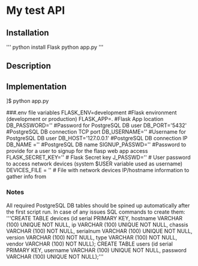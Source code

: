 # My test API

## Installation
'''
python install Flask
python app.py
'''

## Description


## Implementation
]$ python app.py 

###.env file variables
FLASK_ENV=development #Flask environment (development or production)
FLASK_APP=. #Flask App location
DB_PASSWORD='' #Password for PostgreSQL DB user
DB_PORT='5432' #PostgreSQL DB connection TCP port
DB_USERNAME='' #Username for PostgreSQL DB user
DB_HOST='127.0.0.1' #PostgreSQL DB connection IP
DB_NAME ='' #PostgreSQL DB name
SIGNUP_PASSWD='' #Password to provide for a user to signup for the flasp web app access
FLASK_SECRET_KEY='' # Flask Secret key
J_PASSWD='' # User password to access network devices (system $USER variable used as username)
DEVICES_FILE = '' # File with network devices IP/hostname information to gather info from


### Notes
All required PostgreSQL DB tables should be spined up automatically after the first script run.
In case of any issues SQL commands to create them:
'''CREATE TABLE devices (id serial PRIMARY KEY, hostname VARCHAR (100) UNIQUE NOT NULL, ip VARCHAR (100) UNIQUE NOT NULL, chassis VARCHAR (100) NOT NULL, serialnum VARCHAR (100) UNIQUE NOT NULL, version VARCHAR (100) NOT NULL, type VARCHAR (100) NOT NULL, vendor VARCHAR (100) NOT NULL);
CREATE TABLE users (id serial PRIMARY KEY, username VARCHAR (100) UNIQUE NOT NULL, password VARCHAR (100) UNIQUE NOT NULL);'''
